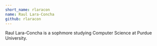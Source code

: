 ```yaml
---
short_name: rlaracon
name: Raul Lara-Concha
github: rlaracon
---
```


Raul Lara-Concha is a sophmore studying Computer Science at Purdue University.
